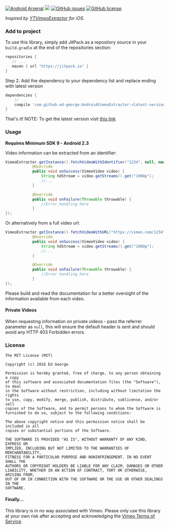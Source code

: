 [![Android Arsenal](https://img.shields.io/badge/Android%20Arsenal-AndroidVimeoExtractor-brightgreen.svg?style=flat)](http://android-arsenal.com/details/1/3416) [![](https://jitpack.io/v/ed-george/AndroidVimeoExtractor.svg)](https://jitpack.io/#ed-george/AndroidVimeoExtractor) [![GitHub issues](https://img.shields.io/github/issues/ed-george/AndroidVimeoExtractor.svg)](https://github.com/ed-george/AndroidVimeoExtractor/issues) [![GitHub license](https://img.shields.io/badge/license-MIT-blue.svg)](https://raw.githubusercontent.com/ed-george/AndroidVimeoExtractor/master/LICENSE)


*Inspired by [YTVimeoExtractor](https://github.com/lilfaf/YTVimeoExtractor) for iOS.*

### Add to project 

To use this library, simply add JitPack as a repository source in your `build.gradle` at the end of the repositories section:

```groovy
repositories {
   // ...
   maven { url "https://jitpack.io" }
}
```

Step 2: Add the dependency to your dependency list and replace ending with latest version

```groovy
dependencies {
    // ...
    compile 'com.github.ed-george:AndroidVimeoExtractor:<latest-version>'
}
```

That's it!
NOTE: To get the latest version visit [this link](https://jitpack.io/#ed-george/AndroidVimeoExtractor)

### Usage

**Requires Minimum SDK 9 - Android 2.3**

Video information can be extracted from an identifier:

```java
VimeoExtractor.getInstance().fetchVideoWithIdentifier("1234", null, new OnVimeoExtractionListener() {
            @Override
            public void onSuccess(VimeoVideo video) {
                String hdStream = video.getStreams().get("1080p");
                //...
            }

            @Override
            public void onFailure(Throwable throwable) {
                //Error handling here
            }
});
```

Or alternatively from a full video url:

```java
VimeoExtractor.getInstance().fetchVideoWithURL("https://vimeo.com/1234", null, new OnVimeoExtractionListener() {
            @Override
            public void onSuccess(VimeoVideo video) {
                String hdStream = video.getStreams().get("1080p");
                //...
            }

            @Override
            public void onFailure(Throwable throwable) {
                //Error handling here
            }
});
```
Please build and read the documentation for a better oversight of the information available from each video.

#### Private Videos

When requesting information on private videos - pass the referrer parameter as `null`, this will ensure the default header is sent and should avoid any HTTP 403 Forbidden errors.

### License


    The MIT License (MIT)
    
    Copyright (c) 2016 Ed George
    
    Permission is hereby granted, free of charge, to any person obtaining a copy
    of this software and associated documentation files (the "Software"), to deal
    in the Software without restriction, including without limitation the rights
    to use, copy, modify, merge, publish, distribute, sublicense, and/or sell
    copies of the Software, and to permit persons to whom the Software is
    furnished to do so, subject to the following conditions:
    
    The above copyright notice and this permission notice shall be included in all
    copies or substantial portions of the Software.
    
    THE SOFTWARE IS PROVIDED "AS IS", WITHOUT WARRANTY OF ANY KIND, EXPRESS OR
    IMPLIED, INCLUDING BUT NOT LIMITED TO THE WARRANTIES OF MERCHANTABILITY,
    FITNESS FOR A PARTICULAR PURPOSE AND NONINFRINGEMENT. IN NO EVENT SHALL THE
    AUTHORS OR COPYRIGHT HOLDERS BE LIABLE FOR ANY CLAIM, DAMAGES OR OTHER
    LIABILITY, WHETHER IN AN ACTION OF CONTRACT, TORT OR OTHERWISE, ARISING FROM,
    OUT OF OR IN CONNECTION WITH THE SOFTWARE OR THE USE OR OTHER DEALINGS IN THE
    SOFTWARE.
    
#### Finally...

This library is in no way associated with Vimeo. Please only use this library at your own risk after accepting and acknowledging the [Vimeo Terms of Service](https://vimeo.com/terms).

